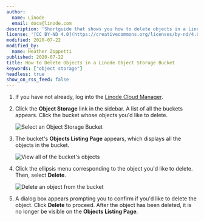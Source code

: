 ```yaml
---
author:
  name: Linode
  email: docs@linode.com
description: 'Shortguide that shows you how to delete objects in a Linode Object Storage bucket.'
license: '[CC BY-ND 4.0](https://creativecommons.org/licenses/by-nd/4.0)'
modified: 2020-07-22
modified_by:
  name: Heather Zoppetti
published: 2020-07-22
title: How to Delete Objects in a Linode Object Storage Bucket
keywords: ["object storage"]
headless: true
show_on_rss_feed: false
---
```


1.  If you have not already, log into the [Linode Cloud Manager](https://cloud.linode.com).

1.  Click the **Object Storage** link in the sidebar. A list of all the buckets appears. Click the bucket whose objects you'd like to delete.

    ![Select an Object Storage Bucket](select-bucket.png "Select an Object Storage Bucket")

1. The bucket's **Objects Listing Page** appears, which displays all the objects in the bucket.

    ![View all of the bucket's objects](view-your-objects.png "View all of the bucket's objects")

1. Click the ellipsis menu corresponding to the object you'd like to delete. Then, select **Delete**.

    ![Delete an object from the bucket](object-storage-delete-object.png "Delete an object from the bucket")

1. A dialog box appears prompting you to confirm if you'd like to delete the object. Click **Delete** to proceed. After the object has been deleted, it is no longer be visible on the **Objects Listing Page**.
